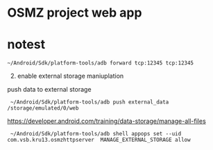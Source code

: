 # OSMZ project web app


# notest

```
~/Android/Sdk/platform-tools/adb forward tcp:12345 tcp:12345
```

2. enable external storage maniuplation

push data to external storage

```
 ~/Android/Sdk/platform-tools/adb push external_data /storage/emulated/0/web

```

https://developer.android.com/training/data-storage/manage-all-files

```
 ~/Android/Sdk/platform-tools/adb shell appops set --uid com.vsb.kru13.osmzhttpserver  MANAGE_EXTERNAL_STORAGE allow
```
